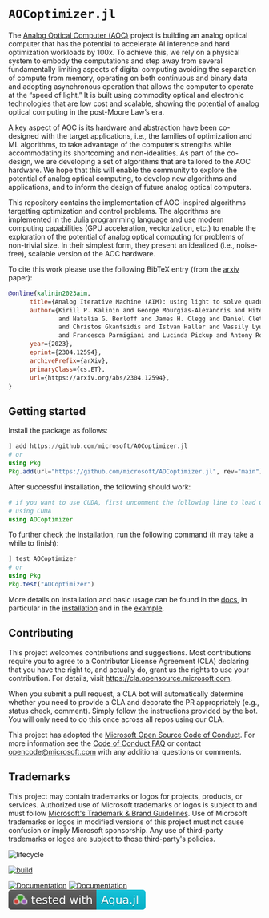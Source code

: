 # `AOCoptimizer.jl`

The [Analog Optical Computer (AOC)](https://www.microsoft.com/en-us/research/project/aoc/)
project is building an analog optical computer that
has the potential to accelerate AI inference and hard optimization workloads by 100x.
To achieve this, we rely on a physical system to embody the computations and
step away from several fundamentally limiting aspects of digital computing
avoiding the separation of compute from memory,
operating on both continuous and binary data and adopting asynchronous operation
that allows the computer to operate at the “speed of light.”
It is built using commodity optical and electronic technologies
that are low cost and scalable,
showing the potential of analog optical computing in the post-Moore Law’s era.

A key aspect of AOC is its hardware and abstraction have been co-designed
with the target applications, i.e.,
the families of optimization and ML algorithms,
to take advantage of the computer’s strengths
while accommodating its shortcoming and non-idealities.
As part of the co-design, we are developing a set of algorithms
that are tailored to the AOC hardware.
We hope that this will enable the community to
explore the potential of analog optical computing,
to develop new algorithms and applications,
and to inform the design of future analog optical computers.

This repository contains the implementation of AOC-inspired algorithms
targetting optimization and control problems.
The algorithms are implemented in the [Julia](https://julialang.org/)
programming language and
use modern computing capabilities (GPU acceleration, vectorization, etc.)
to enable the exploration of the potential of analog optical computing
for problems of non-trivial size.
In their simplest form, they present an idealized (i.e., noise-free),
scalable version of the AOC hardware.

To cite this work please use the following BibTeX entry (from the [arxiv](https://arxiv.org/abs/2304.12594) paper):

```bibtex
@online{kalinin2023aim,
      title={Analog Iterative Machine (AIM): using light to solve quadratic optimization problems with mixed variables},
      author={Kirill P. Kalinin and George Mourgias-Alexandris and Hitesh Ballani
              and Natalia G. Berloff and James H. Clegg and Daniel Cletheroe
              and Christos Gkantsidis and Istvan Haller and Vassily Lyutsarev
              and Francesca Parmigiani and Lucinda Pickup and Antony Rowstron},
      year={2023},
      eprint={2304.12594},
      archivePrefix={arXiv},
      primaryClass={cs.ET},
      url={https://arxiv.org/abs/2304.12594},
}
```

## Getting started

Install the package as follows:

```julia
] add https://github.com/microsoft/AOCoptimizer.jl
# or
using Pkg
Pkg.add(url="https://github.com/microsoft/AOCoptimizer.jl", rev="main")
```

After successful installation, the following should work:

```julia
# if you want to use CUDA, first uncomment the following line to load CUDA.jl
# using CUDA
using AOCoptimizer
```

To further check the installation, run the following command (it may take a while to finish):

```julia
] test AOCoptimizer
# or
using Pkg
Pkg.test("AOCoptimizer")
```

More details on installation and basic usage can be found in the
[docs](https://microsoft.github.io/AOCoptimizer.jl),
in particular in the [installation](https://microsoft.github.io/AOCoptimizer.jl/dev/manual/installation/) and
in the [example](https://microsoft.github.io/AOCoptimizer.jl/dev/tutorials/example/).

## Contributing

This project welcomes contributions and suggestions.
Most contributions require you to agree to a
Contributor License Agreement (CLA) declaring that you have the right to,
and actually do, grant us the rights to use your contribution.
For details, visit <https://cla.opensource.microsoft.com>.

When you submit a pull request, a CLA bot will automatically determine
whether you need to provide a CLA and decorate the PR appropriately
(e.g., status check, comment).
Simply follow the instructions provided by the bot.
You will only need to do this once across all repos using our CLA.

This project has adopted the
[Microsoft Open Source Code of Conduct](https://opensource.microsoft.com/codeofconduct/).
For more information see the
[Code of Conduct FAQ](https://opensource.microsoft.com/codeofconduct/faq/) or
contact [opencode@microsoft.com](mailto:opencode@microsoft.com)
with any additional questions or comments.

## Trademarks

This project may contain trademarks or logos for projects, products, or services.
Authorized use of Microsoft trademarks or logos is subject to and must follow
[Microsoft's Trademark & Brand Guidelines](https://www.microsoft.com/en-us/legal/intellectualproperty/trademarks/usage/general).
Use of Microsoft trademarks or logos in modified versions of this project
must not cause confusion or imply Microsoft sponsorship.
Any use of third-party trademarks or logos are subject to those third-party's policies.

![lifecycle](https://img.shields.io/badge/lifecycle-experimental-orange.svg)
<!--
![lifecycle](https://img.shields.io/badge/lifecycle-maturing-blue.svg)
![lifecycle](https://img.shields.io/badge/lifecycle-stable-green.svg)
![lifecycle](https://img.shields.io/badge/lifecycle-retired-orange.svg)
![lifecycle](https://img.shields.io/badge/lifecycle-archived-red.svg)
![lifecycle](https://img.shields.io/badge/lifecycle-dormant-blue.svg)
-->
[![build](https://github.com/microsoft/AOCoptimizer.jl/workflows/CI/badge.svg)](https://github.com/microsoft/AOCoptimizer.jl/actions?query=workflow%3ACI)
<!-- travis-ci.com badge, uncomment or delete as needed, depending on whether you are using that service. -->
<!-- [![Build Status](https://travis-ci.com/microsoft/AOCoptimizer.jl.svg?branch=master)](https://travis-ci.com/microsoft/AOCoptimizer.jl) -->
[![Documentation](https://img.shields.io/badge/docs-stable-blue.svg)](https://microsoft.github.io/AOCoptimizer.jl/stable)
[![Documentation](https://img.shields.io/badge/docs-master-blue.svg)](https://microsoft.github.io/AOCoptimizer.jl/dev)
[![Aqua QA](https://raw.githubusercontent.com/JuliaTesting/Aqua.jl/master/badge.svg)](https://github.com/JuliaTesting/Aqua.jl)
